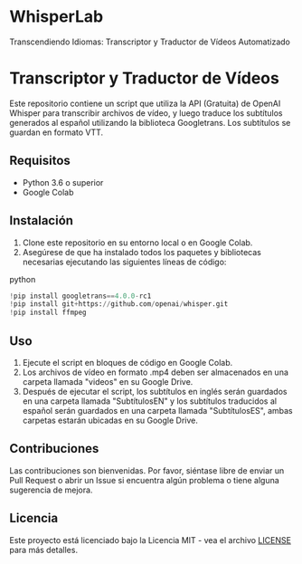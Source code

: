 # WhisperLab
Transcendiendo Idiomas: Transcriptor y Traductor de Vídeos Automatizado

Transcriptor y Traductor de Vídeos
==================================

Este repositorio contiene un script que utiliza la API (Gratuita) de OpenAI Whisper para transcribir archivos de vídeo, y luego traduce los subtítulos generados al español utilizando la biblioteca Googletrans. Los subtítulos se guardan en formato VTT.

Requisitos
----------

*   Python 3.6 o superior
*   Google Colab

Instalación
-----------

1.  Clone este repositorio en su entorno local o en Google Colab.
2.  Asegúrese de que ha instalado todos los paquetes y bibliotecas necesarias ejecutando las siguientes líneas de código:

python

```python
!pip install googletrans==4.0.0-rc1
!pip install git+https://github.com/openai/whisper.git
!pip install ffmpeg
```

Uso
---

1.  Ejecute el script en bloques de código en Google Colab.
2.  Los archivos de vídeo en formato .mp4 deben ser almacenados en una carpeta llamada "videos" en su Google Drive.
3.  Después de ejecutar el script, los subtítulos en inglés serán guardados en una carpeta llamada "SubtítulosEN" y los subtítulos traducidos al español serán guardados en una carpeta llamada "SubtítulosES", ambas carpetas estarán ubicadas en su Google Drive.

Contribuciones
--------------

Las contribuciones son bienvenidas. Por favor, siéntase libre de enviar un Pull Request o abrir un Issue si encuentra algún problema o tiene alguna sugerencia de mejora.

Licencia
--------

Este proyecto está licenciado bajo la Licencia MIT - vea el archivo [LICENSE](LICENSE) para más detalles.


